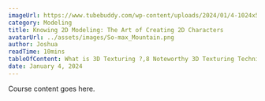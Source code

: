```yaml
---
imageUrl: https://www.tubebuddy.com/wp-content/uploads/2024/01/4-1024x576.jpg
category: Modeling
title: Knowing 2D Modeling: The Art of Creating 2D Characters
avatarUrl: ../assets/images/So-max_Mountain.png
author: Joshua
readTime: 10mins
tableOfContent: What is 3D Texturing ?,8 Noteworthy 3D Texturing Techniques , Wrapping Up
date: January 4, 2024
---
```


Course content goes here.
